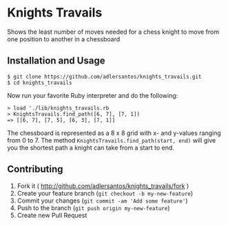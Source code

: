 # Knights Travails

Shows the least number of moves needed for a chess knight to move from one position to another in a chessboard

## Installation and Usage

```
$ git clone https://github.com/adlersantos/knights_travails.git
$ cd knights_travails
```

Now run your favorite Ruby interpreter and do the following:
```
> load './lib/knights_travails.rb
> KnightsTravails.find_path([6, 7], [7, 1])
=> [[6, 7], [7, 5], [6, 3], [7, 1]]
```

The chessboard is represented as a 8 x 8 grid with x- and y-values ranging from 0 to 7. The method `KnightsTravails.find_path(start, end)` will give you the shortest path a knight can take from a start to end.

## Contributing

1. Fork it ( http://github.com/adlersantos/knights_travails/fork )
2. Create your feature branch (`git checkout -b my-new-feature`)
3. Commit your changes (`git commit -am 'Add some feature'`)
4. Push to the branch (`git push origin my-new-feature`)
5. Create new Pull Request
